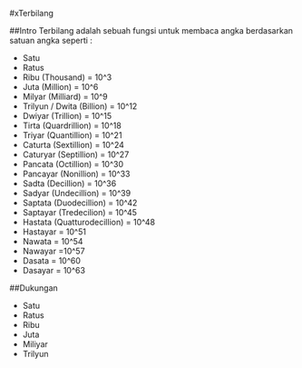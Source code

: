 #xTerbilang

##Intro
Terbilang adalah sebuah fungsi untuk membaca angka berdasarkan satuan angka seperti :
- Satu
- Ratus
- Ribu (Thousand) = 10^3
- Juta (Million) = 10^6
- Milyar (Milliard) = 10^9
- Trilyun / Dwita (Billion) = 10^12
- Dwiyar (Trillion) = 10^15
- Tirta (Quardrillion) = 10^18
- Triyar (Quantillion) = 10^21
- Caturta (Sextillion) = 10^24
- Caturyar (Septillion) = 10^27
- Pancata (Octillion) = 10^30
- Pancayar (Nonillion) = 10^33
- Sadta (Decillion) = 10^36
- Sadyar (Undecillion) = 10^39
- Saptata (Duodecillion) = 10^42
- Saptayar (Tredecilion) = 10^45
- Hastata (Quatturodecillion) = 10^48
- Hastayar = 10^51
- Nawata = 10^54
- Nawayar =10^57
- Dasata = 10^60
- Dasayar = 10^63

##Dukungan
- Satu
- Ratus
- Ribu
- Juta
- Miliyar
- Trilyun
